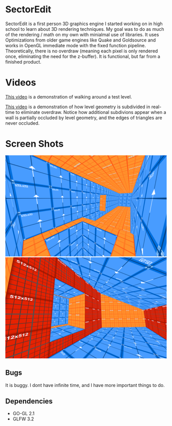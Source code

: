 # SectorEdit
SectorEdit is a first person 3D graphics engine I started working on in high school to learn about 3D rendering techniques. My goal was to do as much of the rendering / math on my own with minialmal use of libraries. It uses Optimizations from older game engines like Quake and Goldsource and works in OpenGL immediate mode with the fixed function pipeline. Theoretically, there is no overdraw (meaning each pixel is only rendered once, eliminating the need for the z-buffer). It is functional, but far from a finished product.

# Videos
[This video](https://youtu.be/1-gUqjgtVU8) is a demonstration of walking around a test level.

[This video](https://youtu.be/O8af9gzHoMU) is a demonstration of how level geometry is subdivided in real-time to eliminate overdraw. Notice how additional subdivions appear when a wall is partially occluded by level geometry, and the edges of triangles are never occluded.

# Screen Shots
![ScreenShot1](ScreenShot1.png)
![ScreenShot2](ScreenShot2.png)

## Bugs
It is buggy. I dont have infinite time, and I have more important things to do.

## Dependencies
* GO-GL 2.1
* GLFW 3.2

